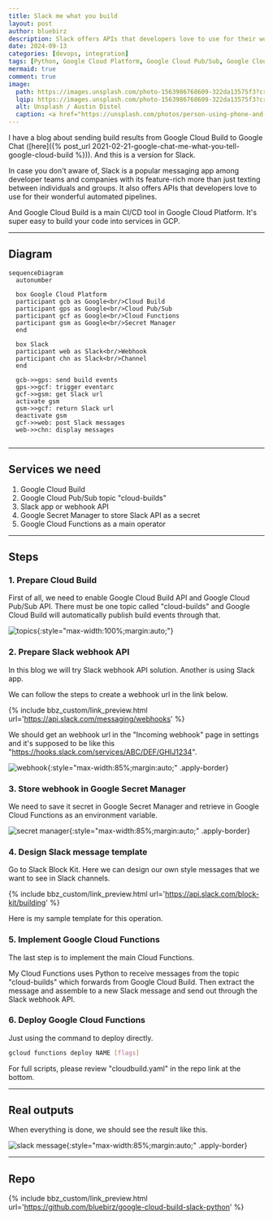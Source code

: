 ```yaml
---
title: Slack me what you build
layout: post
author: bluebirz
description: Slack offers APIs that developers love to use for their wonderful automated pipelines.
date: 2024-09-13
categories: [devops, integration]
tags: [Python, Google Cloud Platform, Google Cloud Pub/Sub, Google Cloud Functions, Google Cloud Build, Google Secret Manager, Slack, webhook, CI/CD]
mermaid: true
comment: true
image:
  path: https://images.unsplash.com/photo-1563986768609-322da13575f3?crop=entropy&cs=tinysrgb&fit=max&fm=jpg&ixid=M3wxMTc3M3wwfDF8c2VhcmNofDF8fGNvZmZlZXNob3AlMjBzbGFja3xlbnwwfHx8fDE3MjYxMzQ5MjF8MA&ixlib=rb-4.0.3&q=80&w=2000
  lqip: https://images.unsplash.com/photo-1563986768609-322da13575f3?crop=entropy&cs=tinysrgb&fit=max&fm=jpg&ixid=M3wxMTc3M3wwfDF8c2VhcmNofDF8fGNvZmZlZXNob3AlMjBzbGFja3xlbnwwfHx8fDE3MjYxMzQ5MjF8MA&ixlib=rb-4.0.3&q=10&w=490
  alt: Unsplash / Austin Distel
  caption: <a href="https://unsplash.com/photos/person-using-phone-and-laptop-gUIJ0YszPig">Unsplash / Austin Distel</a>
---
```


I have a blog about sending build results from Google Cloud Build to Google Chat ([here]({% post_url 2021-02-21-google-chat-me-what-you-tell-google-cloud-build %})). And this is a version for Slack.

In case you don't aware of, Slack is a popular messaging app among developer teams and companies with its feature-rich more than just texting between individuals and groups. It also offers APIs that developers love to use for their wonderful automated pipelines.

And Google Cloud Build is a main CI/CD tool in Google Cloud Platform. It's super easy to build your code into services in GCP.

---

## Diagram

```mermaid
sequenceDiagram
  autonumber

  box Google Cloud Platform
  participant gcb as Google<br/>Cloud Build
  participant gps as Google<br/>Cloud Pub/Sub
  participant gcf as Google<br/>Cloud Functions
  participant gsm as Google<br/>Secret Manager
  end

  box Slack
  participant web as Slack<br/>Webhook
  participant chn as Slack<br/>Channel
  end

  gcb->>gps: send build events
  gps->>gcf: trigger eventarc
  gcf->>gsm: get Slack url
  activate gsm
  gsm->>gcf: return Slack url
  deactivate gsm
  gcf->>web: post Slack messages
  web->>chn: display messages
  
```

---

## Services we need

1. Google Cloud Build
1. Google Cloud Pub/Sub topic "cloud-builds"
1. Slack app or webhook API
1. Google Secret Manager to store Slack API as a secret
1. Google Cloud Functions as a main operator

---

## Steps

### 1. Prepare Cloud Build

First of all, we need to enable Google Cloud Build API and Google Cloud Pub/Sub API. There must be one topic called "cloud-builds" and Google Cloud Build will automatically publish build events through that.

![topics](https://bluebirzdotnet.s3.ap-southeast-1.amazonaws.com/gcb-slack/topic.png){:style="max-width:100%;margin:auto;"}

### 2. Prepare Slack webhook API

In this blog we will try Slack webhook API solution. Another is using Slack app.

We can follow the steps to create a webhook url in the link below.

{% include bbz_custom/link_preview.html url='<https://api.slack.com/messaging/webhooks>' %}

We should get an webhook url in the "Incoming webhook" page in settings and it's supposed to be like this "<https://hooks.slack.com/services/ABC/DEF/GHIJ1234>".

![webhook](https://bluebirzdotnet.s3.ap-southeast-1.amazonaws.com/gcb-slack/slack-webhook.png){:style="max-width:85%;margin:auto;" .apply-border}

### 3. Store webhook in Google Secret Manager

We need to save it secret in Google Secret Manager and retrieve in Google Cloud Functions as an environment variable.

![secret manager](https://bluebirzdotnet.s3.ap-southeast-1.amazonaws.com/gcb-slack/gsm.png){:style="max-width:85%;margin:auto;" .apply-border}

### 4. Design Slack message template

Go to Slack Block Kit. Here we can design our own style messages that we want to see in Slack channels.

{% include bbz_custom/link_preview.html url='<https://api.slack.com/block-kit/building>' %}

Here is my sample template for this operation.

<script src="https://gist.github.com/bluebirz/0e1df748bc70b080392952e42031d6ba.js?file=template.j2"></script>

### 5. Implement Google Cloud Functions

The last step is to implement the main Cloud Functions.

My Cloud Functions uses Python to receive messages from the topic "cloud-builds" which forwards from Google Cloud Build. Then extract the message and assemble to a new Slack message and send out through the Slack webhook API.

<script src="https://gist.github.com/bluebirz/0e1df748bc70b080392952e42031d6ba.js?file=main.py"></script>

### 6. Deploy Google Cloud Functions

Just using the command to deploy directly.

```sh
gcloud functions deploy NAME [flags]
```

For full scripts, please review "cloudbuild.yaml" in the repo link at the bottom.

---

## Real outputs

When everything is done, we should see the result like this.

![slack message](https://bluebirzdotnet.s3.ap-southeast-1.amazonaws.com/gcb-slack/test-result.png){:style="max-width:85%;margin:auto;" .apply-border}

---

## Repo

{% include bbz_custom/link_preview.html url='<https://github.com/bluebirz/google-cloud-build-slack-python>' %}
